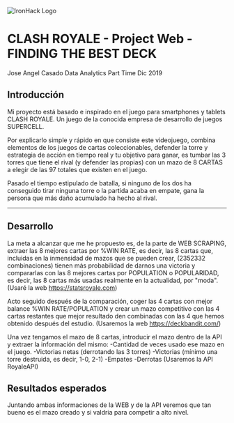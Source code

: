 ![IronHack Logo](https://s3-eu-west-1.amazonaws.com/ih-materials/uploads/upload_d5c5793015fec3be28a63c4fa3dd4d55.png)

# CLASH ROYALE - Project Web - FINDING THE BEST DECK

Jose Angel Casado
Data Analytics Part Time Dic 2019

## Introducción

Mi proyecto está basado e inspirado en el juego para smartphones y tablets CLASH ROYALE. Un juego de la conocida empresa de desarrollo de juegos SUPERCELL.

Por explicarlo simple y rápido en que consiste este videojuego, combina elementos de los juegos de cartas coleccionables, defender la torre y estrategia de acción en tiempo real y tu objetivo para ganar, es tumbar las 3 torres que tiene el rival (y defender las propias) con un mazo de 8 CARTAS a elegir de las 97 totales que existen en el juego.

Pasado el tiempo estipulado de batalla, si ninguno de los dos ha conseguido tirar ninguna torre o la partida acaba en empate, gana la persona que más daño acumulado ha hecho al rival.

---

## Desarrollo

La meta a alcanzar que me he propuesto es, de la parte de WEB SCRAPING, extraer las 8 mejores cartas por %WIN RATE, es decir, las 8 cartas que, incluidas en la inmensidad de mazos que se pueden crear, (2352332 combinaciones) tienen más probabilidad de darnos una victoria y compararlas con las 8 mejores cartas por POPULATION o POPULARIDAD, es decir, las 8 cartas más usadas realmente en la actualidad, por "moda".
(Usaré la web https://statsroyale.com)

Acto seguido después de la comparación, coger las 4 cartas con mejor balance %WIN RATE/POPULATION y crear un mazo competitivo con las 4 cartas restantes que mejor resultado den combinadas con las 4 que hemos obtenido después del estudio.
(Usaremos la web https://deckbandit.com/)

Una vez tengamos el mazo de 8 cartas, introducir el mazo dentro de la API y extraer la información del mismo:
-Cantidad de veces usado ese mazo en el juego.
-Victorias netas (derrotando las 3 torres)
-Victorias (mínimo una torre destruida, es decir, 1-0, 2-1)
-Empates
-Derrotas
(Usaremos la API RoyaleAPI)



## Resultados esperados

Juntando ambas informaciones de la WEB y de la API veremos que tan bueno es el mazo creado y si valdria para competir a alto nivel.

